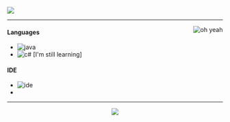 ![](https://komarev.com/ghpvc/?username=ConnectPL&label=PROFILE+VIEWS)

---

<img alt="oh yeah" src="https://github-readme-stats.vercel.app/api?username=ConnectPL&show_icons=true&theme=merko" align="right"/>

#### Languages
- ![java](https://img.shields.io/badge/-Java-3fd161?style=flat-square&logo=java)
- ![c#](https://img.shields.io/badge/-csharp-3fd161?style=flat-square&logo=csharp) [I'm still learning]

#### IDE
- ![ide](https://img.shields.io/badge/-Intellij_Idea-3fd161?style=flat-square&logo=intellij-idea)
-

---

<p align="center">
  <a href="https://discord.gg/3pmZ5d9zrV"><img src="https://discordapp.com/api/guilds/976987326037241896/widget.png?style=banner2"/></a>
</p>

